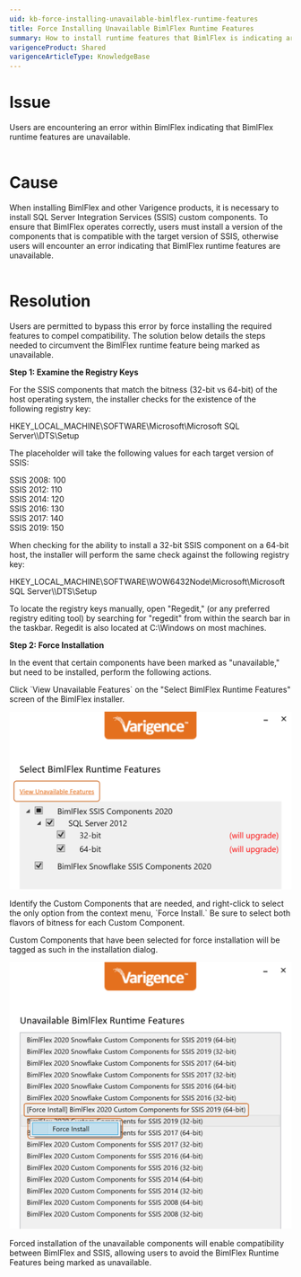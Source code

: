 ```yaml
---
uid: kb-force-installing-unavailable-bimlflex-runtime-features
title: Force Installing Unavailable BimlFlex Runtime Features
summary: How to install runtime features that BimlFlex is indicating are unavailable
varigenceProduct: Shared
varigenceArticleType: KnowledgeBase
---
```

# Issue

Users are encountering an error within BimlFlex indicating that BimlFlex runtime features are unavailable.   
 

# Cause

When installing BimlFlex and other Varigence products, it is necessary to install SQL Server Integration Services (SSIS) custom components. To ensure that BimlFlex operates correctly, users must install a version of the components that is compatible with the target version of SSIS, otherwise users will encounter an error indicating that BimlFlex runtime features are unavailable.  
 

# Resolution 

Users are permitted to bypass this error by force installing the required features to compel compatibility. The solution below details the steps needed to circumvent the BimlFlex runtime feature being marked as unavailable.  
  
**Step 1: Examine the Registry Keys**  
  
For the SSIS components that match the bitness (32-bit vs 64-bit) of the host operating system, the installer checks for the existence of the following registry key:

HKEY\_LOCAL\_MACHINE\\SOFTWARE\\Microsoft\\Microsoft SQL Server\\<VERSION>\\DTS\\Setup  
  
The <VERSION> placeholder will take the following values for each target version of SSIS:  
  
SSIS 2008: 100  
SSIS 2012: 110  
SSIS 2014: 120  
SSIS 2016: 130  
SSIS 2017: 140  
SSIS 2019: 150  
  
When checking for the ability to install a 32-bit SSIS component on a 64-bit host, the installer will perform the same check against the following registry key:  
  
HKEY\_LOCAL\_MACHINE\\SOFTWARE\\WOW6432Node\\Microsoft\\Microsoft SQL Server\\<VERSION>\\DTS\\Setup  
  
To locate the registry keys manually, open "Regedit," (or any preferred registry editing tool) by searching for "regedit" from within the search bar in the taskbar. Regedit is also located at C:\\Windows on most machines.   
  
**Step 2: Force Installation**  
  
In the event that certain components have been marked as "unavailable," but need to be installed, perform the following actions.   
  
Click \`View Unavailable Features\` on the "Select BimlFlex Runtime Features" screen of the BimlFlex installer.   
  
![Select BimlFlex Runtime Features](../static/img/kb-force-installing-unavailable-bimlflex-runtime-features-img1.png "Select BimlFlex Runtime Features")  
  
Identify the Custom Components that are needed, and right-click to select the only option from the context menu, \`Force Install.\` Be sure to select both flavors of bitness for each Custom Component.   
  
Custom Components that have been selected for force installation will be tagged as such in the installation dialog.   
  
![Installation Dialog](../static/img/kb-force-installing-unavailable-bimlflex-runtime-features-img2.png "Installation Dialog")   
  
Forced installation of the unavailable components will enable compatibility between BimlFlex and SSIS, allowing users to avoid the BimlFlex Runtime Features being marked as unavailable.